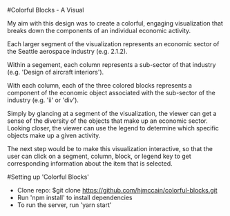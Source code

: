 #Colorful Blocks - A Visual

My aim with this design was to create a colorful, engaging visualization that breaks down the components of an individual economic activity.

Each larger segment of the visualization represents an economic sector of the Seattle aerospace industry (e.g. 2.1.2).

Within a segement, each column represents a sub-sector of that industry (e.g. 'Design of aircraft interiors').

With each column, each of the three colored blocks represents a component of the economic object associated with the sub-sector of the industry (e.g. 'ii' or 'div').

Simply by glancing at a segment of the visualization, the viewer can get a sense of the diversity of the objects that make up an economic sector. Looking closer, the viewer can use the legend to determine which specific objects make up a given activity.

The next step would be to make this visualization interactive, so that the user can click on a segment, column, block, or legend key to get corresponding information about the item that is selected.

#Setting up 'Colorful Blocks'

* Clone repo: $git clone https://github.com/hjmccain/colorful-blocks.git <your-new-repo-name>
* Run 'npm install' to install dependencies
* To run the server, run 'yarn start'
